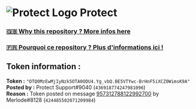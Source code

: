 # ![Protect Logo](https://i.imgur.com/5ovpCPg.png) Protect

### [🇬🇧 Why this repository ? More infos here](https://github.com/protect-github-bot/token-reset/blob/main/README.md)

### [🇫🇷 Pourquoi ce repository ? Plus d'informations ici !](https://github.com/protect-github-bot/token-reset/blob/main/FR_README.md)

## Token information :
**Token :** `"OTQ0MzEwMjIyNzk5OTA0ODU4.Yg_vbQ.BE5VTYwc-BrHnF5iXCZ0WimsK9A"`\
**Posted by :** Protect Support#9040 (`436918774247981096`)\
**Reason :** Token posted on message [957312788122992700](https://discord.com/channels/835179952500113459/835179953859461191/957312788122992700) by Merlode#8128 (`424485502071209984`)